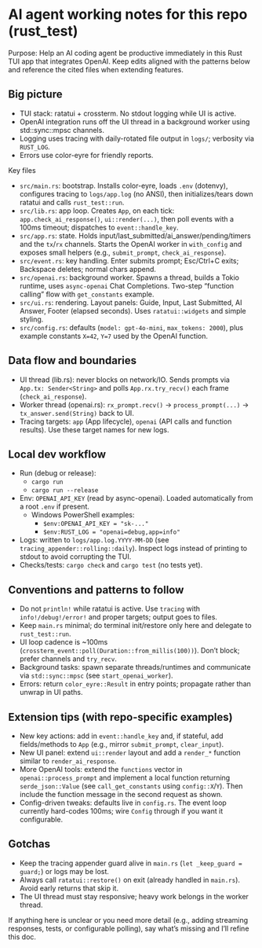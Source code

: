 # AI agent working notes for this repo (rust_test)

Purpose: Help an AI coding agent be productive immediately in this Rust TUI app that integrates OpenAI. Keep edits aligned with the patterns below and reference the cited files when extending features.

## Big picture
- TUI stack: ratatui + crossterm. No stdout logging while UI is active.
- OpenAI integration runs off the UI thread in a background worker using std::sync::mpsc channels.
- Logging uses tracing with daily-rotated file output in `logs/`; verbosity via `RUST_LOG`.
- Errors use color-eyre for friendly reports.

Key files
- `src/main.rs`: bootstrap. Installs color-eyre, loads `.env` (dotenvy), configures tracing to `logs/app.log` (no ANSI), then initializes/tears down ratatui and calls `rust_test::run`.
- `src/lib.rs`: app loop. Creates `App`, on each tick: `app.check_ai_response()`, `ui::render(...)`, then poll events with a 100ms timeout; dispatches to `event::handle_key`.
- `src/app.rs`: state. Holds input/last_submitted/ai_answer/pending/timers and the `tx`/`rx` channels. Starts the OpenAI worker in `with_config` and exposes small helpers (e.g., `submit_prompt`, `check_ai_response`).
- `src/event.rs`: key handling. Enter submits prompt; Esc/Ctrl+C exits; Backspace deletes; normal chars append.
- `src/openai.rs`: background worker. Spawns a thread, builds a Tokio runtime, uses `async-openai` Chat Completions. Two-step “function calling” flow with `get_constants` example.
- `src/ui.rs`: rendering. Layout panels: Guide, Input, Last Submitted, AI Answer, Footer (elapsed seconds). Uses `ratatui::widgets` and simple styling.
- `src/config.rs`: defaults (`model: gpt-4o-mini`, `max_tokens: 2000`), plus example constants `X=42`, `Y=7` used by the OpenAI function.

## Data flow and boundaries
- UI thread (lib.rs): never blocks on network/IO. Sends prompts via `App.tx: Sender<String>` and polls `App.rx.try_recv()` each frame (`check_ai_response`).
- Worker thread (openai.rs): `rx_prompt.recv()` -> `process_prompt(...)` -> `tx_answer.send(String)` back to UI.
- Tracing targets: `app` (App lifecycle), `openai` (API calls and function results). Use these target names for new logs.

## Local dev workflow
- Run (debug or release):
  - `cargo run`
  - `cargo run --release`
- Env: `OPENAI_API_KEY` (read by async-openai). Loaded automatically from a root `.env` if present.
  - Windows PowerShell examples:
    - `$env:OPENAI_API_KEY = "sk-..."`
    - `$env:RUST_LOG = "openai=debug,app=info"`
- Logs: written to `logs/app.log.YYYY-MM-DD` (see `tracing_appender::rolling::daily`). Inspect logs instead of printing to stdout to avoid corrupting the TUI.
- Checks/tests: `cargo check` and `cargo test` (no tests yet).

## Conventions and patterns to follow
- Do not `println!` while ratatui is active. Use `tracing` with `info!/debug!/error!` and proper targets; output goes to files.
- Keep `main.rs` minimal; do terminal init/restore only here and delegate to `rust_test::run`.
- UI loop cadence is ~100ms (`crossterm_event::poll(Duration::from_millis(100))`). Don’t block; prefer channels and `try_recv`.
- Background tasks: spawn separate threads/runtimes and communicate via `std::sync::mpsc` (see `start_openai_worker`).
- Errors: return `color_eyre::Result` in entry points; propagate rather than unwrap in UI paths.

## Extension tips (with repo-specific examples)
- New key actions: add in `event::handle_key` and, if stateful, add fields/methods to `App` (e.g., mirror `submit_prompt`, `clear_input`).
- New UI panel: extend `ui::render` layout and add a `render_*` function similar to `render_ai_response`.
- More OpenAI tools: extend the `functions` vector in `openai::process_prompt` and implement a local function returning `serde_json::Value` (see `call_get_constants` using `config::X`/`Y`). Then include the function message in the second request as shown.
- Config-driven tweaks: defaults live in `config.rs`. The event loop currently hard-codes 100ms; wire `Config` through if you want it configurable.

## Gotchas
- Keep the tracing appender guard alive in `main.rs` (`let _keep_guard = guard;`) or logs may be lost.
- Always call `ratatui::restore()` on exit (already handled in `main.rs`). Avoid early returns that skip it.
- The UI thread must stay responsive; heavy work belongs in the worker thread.

If anything here is unclear or you need more detail (e.g., adding streaming responses, tests, or configurable polling), say what’s missing and I’ll refine this doc.
